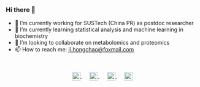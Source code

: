### Hi there 👋

- 🔭 I’m currently working for SUSTech (China PR) as postdoc researcher
- 🌱 I’m currently learning statistical analysis and machine learning in biochemistry
- 👯 I’m looking to collaborate on metabolomics and proteomics
- 📫 How to reach me: ji.hongchao@foxmail.com

</br>
<p align="middle">
  <a href="https://www.linkedin.com/in/%E5%AE%8F%E8%B6%85-%E7%BA%AA-620646102/">
    <img align="center" width="22px" src="https://cdn.jsdelivr.net/npm/simple-icons@v3/icons/linkedin.svg" />
  </a>&nbsp;&nbsp;&nbsp;&nbsp;

  <a href="https://www.researchgate.net/profile/Hongchao-Ji-2">
    <img align="center" width="22px" src="https://tse1-mm.cn.bing.net/th/id/R-C.074a9d6178601cd49ccdc9d240e407ed?rik=YZxS%2fiCLr9ybpQ&pid=ImgRaw&r=0" />
  </a>&nbsp;&nbsp;&nbsp;&nbsp;

  <a href="https://orcid.org/0000-0002-7364-0741">
    <img align="center" width="22px" src="https://cdn.jsdelivr.net/npm/simple-icons@v3/icons/orcid.svg" />
  </a>&nbsp;&nbsp;&nbsp;&nbsp;

  <a href="https://github.com/hcji">
    <img align="center" width="22px" src="https://cdn.jsdelivr.net/npm/simple-icons@v3/icons/github.svg" />
  </a>
</p>
<br/>
